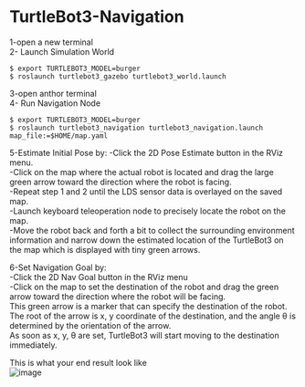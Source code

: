# TurtleBot3-Navigation  
1-open a new terminal  
2- Launch Simulation World
 ```
$ export TURTLEBOT3_MODEL=burger
$ roslaunch turtlebot3_gazebo turtlebot3_world.launch

 ```
 3-open anthor terminal  
 4- Run Navigation Node  
  ```
$ export TURTLEBOT3_MODEL=burger
$ roslaunch turtlebot3_navigation turtlebot3_navigation.launch map_file:=$HOME/map.yaml

 ```
 5-Estimate Initial Pose by:
-Click the 2D Pose Estimate button in the RViz menu.  
-Click on the map where the actual robot is located and drag the large green arrow toward the direction where the robot is facing.  
-Repeat step 1 and 2 until the LDS sensor data is overlayed on the saved map.  
-Launch keyboard teleoperation node to precisely locate the robot on the map.  
-Move the robot back and forth a bit to collect the surrounding environment information and narrow down the estimated location of the TurtleBot3 on the map which is displayed with tiny green arrows.  

6-Set Navigation Goal by:  
-Click the 2D Nav Goal button in the RViz menu  
-Click on the map to set the destination of the robot and drag the green arrow toward the direction where the robot will be facing.  
This green arrow is a marker that can specify the destination of the robot.  
The root of the arrow is x, y coordinate of the destination, and the angle θ is determined by the orientation of the arrow.  
As soon as x, y, θ are set, TurtleBot3 will start moving to the destination immediately.  
  
    
   This is what your end result look like  
   ![image](https://user-images.githubusercontent.com/85397914/124817294-46ade780-df72-11eb-8121-c1ee53cf395d.png)




 
 
